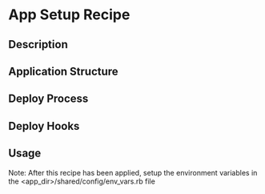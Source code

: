 App Setup Recipe
================

Description
-----------

Application Structure
---------------------

Deploy Process
--------------

Deploy Hooks
------------

Usage
-----

Note: After this recipe has been applied, setup the environment variables in the <app_dir>/shared/config/env_vars.rb file
